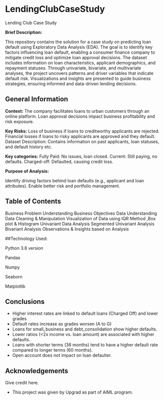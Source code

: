 # LendingClubCaseStudy
Lending Club Case Study

**Brief Description:**

This repository contains the solution for a case study on predicting loan default using Exploratory Data Analysis (EDA). The goal is to identify key factors influencing loan default, enabling a consumer finance company to mitigate credit loss and optimize loan approval decisions. The dataset includes information on loan characteristics, applicant demographics, and repayment statuses. Through univariate, bivariate, and multivariate analyses, the project uncovers patterns and driver variables that indicate default risk. Visualizations and insights are presented to guide business strategies, ensuring informed and data-driven lending decisions.

## General Information
**Context:**
The company facilitates loans to urban customers through an online platform.
Loan approval decisions impact business profitability and risk exposure.

**Key Risks:**
Loss of business if loans to creditworthy applicants are rejected.
Financial losses if loans to risky applicants are approved and they default.
Dataset Description:
Contains information on past applicants, loan statuses, and default history etc.

**Key categories:**
Fully Paid: No issues, loan closed.
Current: Still paying, no defaults.
Charged-off: Defaulted, causing credit loss.

**Purpose of Analysis:**

Identify driving factors behind loan defaults (e.g., applicant and loan attributes).
Enable better risk and portfolio management.


## Table of Contents
Business Problem Understanding
Business Objectives
Data Understanding
Data Cleaning & Manipulation
Visualization of Data using IQR Method ,Box plot & Histogram
Univariant Data Analysis
Segmented Univariant Analysis
Bivariant Analysis
Observations & Insights based on Analysis

##Technology Used:

Python 3.8 version

Pandas

Numpy

Seaborn

Matplotlib

## Conclusions
- Higher interest rates are linked to default loans (Charged Off) and lower grades
- Default rates increase as grades worsen (A to G)
- Loans for small_business and debt_consolidation show higher defaults.
- Lower ratios (<2x income vs. loan amount) are associated with higher defaults.
- Loans with shorter terms (36 months) tend to have a higher default rate compared to longer terms (60 months).
- Open account does not impact on loan defaulter.





## Acknowledgements
Give credit here.
- This project was given by Upgrad as part of AIML program.






